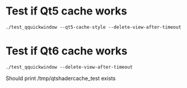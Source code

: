 # Test if Qt5 cache works

`./test_qquickwindow --qt5-cache-style --delete-view-after-timeout`

# Test if Qt6 cache works

`./test_qquickwindow --delete-view-after-timeout`


Should print /tmp/qtshadercache_test exists
